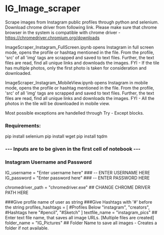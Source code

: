 # IG_Image_scraper

Scrape images from Instagram public profiles through python and selenium. Download chrome driver from following link. Please make sure that chrome browser in the system is compatible with chrome driver - https://chromedriver.chromium.org/downloads 

ImageScraper_Instagram_FullScreen.ipynb opens Instagram in full screen mode, opens the profile or hashtag mentioned in the file. From the profile, 'src' of all 'img' tags are scrapped and saved to text files. Further, the text files are read, find all unique links and downloads the images. FYI - If the tile has multiple photos, only the first photo is taken for consideration and downloaded. 

ImageScraper_Instagram_MobileView.ipynb opens Instagram in mobile mode, opens the profile or hashtag mentioned in the file. From the profile, 'src' of all 'img' tags are scrapped and saved to text files. Further, the text files are read, find all unique links and downloads the images. FYI - All the photos in the tile will be downloaded in mobile view. 

Most possible exceptions are handelled through Try - Except blocks. 

### Requirements: 
pip install selenium 
pip install wget 
pip install tqdm

### --- Inputs are to be given in the first cell of notebook ---

### Instagram Username and Password
IG_username = "Enter username here" ### -- ENTER USERNAME HERE
IG_password = "Enter password here" ### -- ENTER PASSWORD HERE

chromedriver_path = "chromedriver.exe" ## CHANGE CHROME DRIVER PATH HERE

###Give profile name of user as string ###Give Hashtags with '#' before the string
profiles_hashtags = [
    #Profiles Below
    "instagram",
    "creators",
    #Hashtags here
    "#pencil",
    "#Sketch"
    ]
textfile_name = "instagram_pics" ## Enter text file name, that saves all image URLs. [Multiple files are created]
folder_name = "IG_Pictures" ## Folder Name to save all images - Creates a folder if not available.

